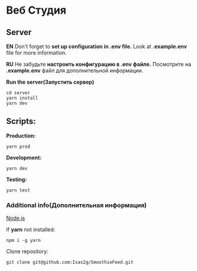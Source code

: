 # Веб Студия

## Server

**EN** Don't forget to **set up configuration in .env file.** Look at **.example.env** file for more information.

**RU** Не забудьте **настроить конфигурацию в .env файле.** Посмотрите на **.example.env** файл для дополнительной информации.

**Run the server(Запустить сервер)**

```
cd server
yarn install
yarn dev
```

## **Scripts:**

**Production:**

```
yarn prod
```

**Development:**

```
yarn dev
```

**Testing:**

```
yarn test
```

### Additional info(Дополнительная информация)

[Node.js](https://nodejs.org/en/download/)

If **yarn** not installed:

```
npm i -g yarn
```

Clone repository:

```
git clone git@github.com:Isas2g/SmoothieFeed.git
```
